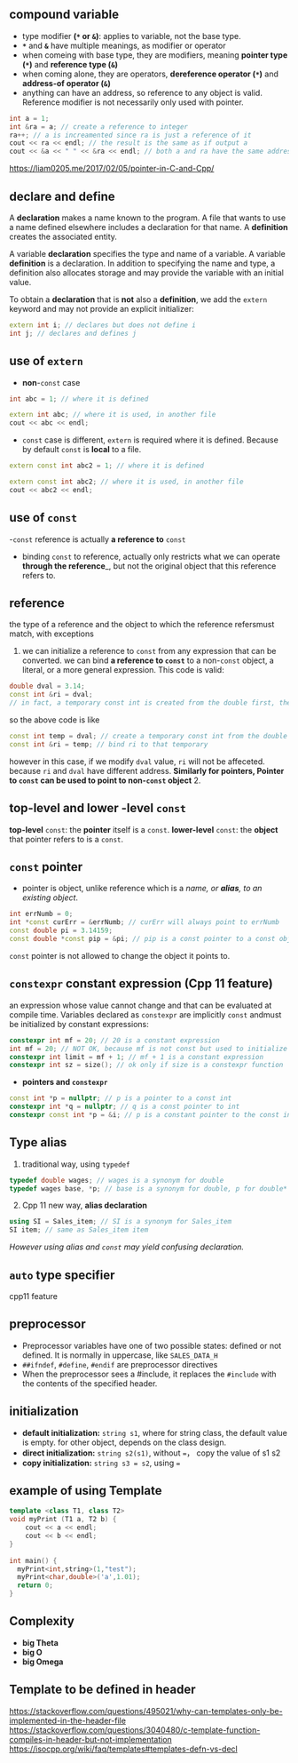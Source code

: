 ## compound variable
- type modifier **(```*``` or ```&```)**: applies to variable, not the base type.
- __```*```__ and __```&```__ have multiple meanings, as modifier or operator
- when comeing with base type, they are modifiers, meaning __pointer type (```*```)__ and __reference type (```&```)__
- when coming alone, they are operators,  __dereference operator (```*```)__ and __address-of operator (```&```)__
- anything can have an address, so reference to any object is valid. Reference modifier is not necessarily only used with pointer.
```cpp
int a = 1; 
int &ra = a; // create a reference to integer
ra++; // a is increamented since ra is just a reference of it
cout << ra << endl; // the result is the same as if output a
cout << &a << " " << &ra << endl; // both a and ra have the same address
```

https://liam0205.me/2017/02/05/pointer-in-C-and-Cpp/
## declare and define
A __declaration__ makes a name known to the program. A file that wants to use a name defined elsewhere includes a declaration for that name. A __definition__ creates the associated entity.

A variable __declaration__ specifies the type and name of a variable. 
A variable __definition__ is a declaration. In addition to specifying the name and type, a definition also allocates storage and may provide the variable with an initial value.

To obtain a __declaration__ that is __not__ also a __definition__, we add the ```extern``` keyword and may not provide an explicit initializer:
```cpp
extern int i; // declares but does not define i
int j; // declares and defines j
```

## use of ```extern```
- __non__-```const``` case
```cpp
int abc = 1; // where it is defined
```
```cpp
extern int abc; // where it is used, in another file
cout << abc << endl;
```
- ```const``` case is different, ```extern``` is required where it is defined. Because by default ```const``` is __local__ to a file.
```cpp
extern const int abc2 = 1; // where it is defined
```
```cpp
extern const int abc2; // where it is used, in another file
cout << abc2 << endl;
```

## use of ```const```
-```const``` reference is actually __a reference to__ ```const```
- binding ```const``` to reference, actually only restricts what we can operate __through the reference___, but not the original object that this reference refers to.

## reference
the type of a reference and the object to which the reference refersmust match, with exceptions
1. we can initialize a reference to ```const``` from any expression that can be converted. we can bind __a reference to ```const```__ to a non-```const``` object, a literal, or a more general expression. This code is valid:
```cpp
double dval = 3.14; 
const int &ri = dval; 
// in fact, a temporary const int is created from the double first, then this temp was assigned to ri
```
so the above code is like
```cpp
const int temp = dval; // create a temporary const int from the double
const int &ri = temp; // bind ri to that temporary
```
however in this case, if we modify ```dval``` value, ```ri``` will not be affeceted. because ```ri``` and ```dval``` have different address. 
**Similarly for pointers, Pointer to ```const``` can be used to point to non-```const``` object**
2. 

## top-level and lower -level ```const```
__top-level__ ```const```: the __pointer__ itself is a ```const```. 
__lower-level__ ```const```: the __object__ that pointer refers to is a ```const```.

## ```const``` pointer
- pointer is object, unlike reference which is a _name, or **alias**, to an existing object_.
```cpp
int errNumb = 0;
int *const curErr = &errNumb; // curErr will always point to errNumb
const double pi = 3.14159;
const double *const pip = &pi; // pip is a const pointer to a const object
```
```const``` pointer is not allowed to change the object it points to.

## ```constexpr``` constant expression (Cpp 11 feature)
an expression whose value cannot change and that can be evaluated at compile time.
Variables declared as ```constexpr``` are implicitly ```const``` andmust be initialized by constant expressions:
```cpp
constexpr int mf = 20; // 20 is a constant expression
int mf = 20; // NOT OK, because mf is not const but used to initialize limit below
constexpr int limit = mf + 1; // mf + 1 is a constant expression
constexpr int sz = size(); // ok only if size is a constexpr function
```
- __pointers and ```constexpr```__
```cpp
const int *p = nullptr; // p is a pointer to a const int
constexpr int *q = nullptr; // q is a const pointer to int
constexpr const int *p = &i; // p is a constant pointer to the const int i
```

## Type alias
1. traditional way, using ```typedef```
```cpp
typedef double wages; // wages is a synonym for double
typedef wages base, *p; // base is a synonym for double, p for double*
```
2. Cpp 11 new way, __alias declaration__
```cpp
using SI = Sales_item; // SI is a synonym for Sales_item
SI item; // same as Sales_item item
```
_However using alias and ```const``` may yield confusing declaration._

## ```auto``` type specifier
cpp11 feature

## preprocessor
- Preprocessor variables have one of two possible states: defined or not defined. It is normally in uppercase, like ```SALES_DATA_H```
- ```##ifndef```, ```#define```, ```#endif``` are preprocessor directives
- When the preprocessor sees a #include, it replaces the ```#include``` with the contents of
the specified header.

## initialization
- __default initialization:__ ```string s1```, where for string class, the default value is empty. for other object, depends on the class design.
- __direct initialization:__ ```string s2(s1)```, without ```=```， copy the value of s1 s2
- __copy initialization:__ ```string s3 = s2```, using ```=```

## example of using Template
```cpp
template <class T1, class T2>
void myPrint (T1 a, T2 b) {
    cout << a << endl;
    cout << b << endl;
}
  
int main() {
  myPrint<int,string>(1,"test");
  myPrint<char,double>('a',1.01);
  return 0;
}
```

## Complexity
- __big Theta__
- __big O__
- __big Omega__

## Template to be defined in header
https://stackoverflow.com/questions/495021/why-can-templates-only-be-implemented-in-the-header-file
https://stackoverflow.com/questions/3040480/c-template-function-compiles-in-header-but-not-implementation
https://isocpp.org/wiki/faq/templates#templates-defn-vs-decl

